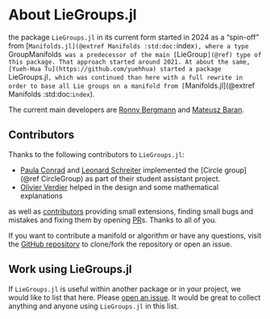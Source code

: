 # About LieGroups.jl

the package `LieGroups.jl` in its current form started in 2024 as a “spin-off” from [`Manifolds.jl](@extref Manifolds :std:doc:`index`), where a type `GroupManifolds` was a predecessor of the
main [`LieGroup`](@ref) type of this package. That approach started around 2021.
At about the same, [Yueh-Hua Tu](https://github.com/yuehhua) started a package `LieGroups.jl`,
which was continued than here with a full rewrite in order to base all Lie groups on a
manifold from [`Manifolds.jl](@extref Manifolds :std:doc:`index`).

The current main developers are [Ronny Bergmann](https://ronnybergmann.net) and [Mateusz Baran](https://github.com/mateuszbaran).

## Contributors

Thanks to the following contributors to `LieGroups.jl`:

* [Paula Conrad](https://github.com/plc99) and [Leonard Schreiter](https://github.com/LeoSchreiter) implemented the [Circle group](@ref CircleGroup) as part of their student assistant project.
* [Olivier Verdier](https://www.olivierverdier.com) helped in the design and some mathematical explanations

as well as [contributors](https://github.com/JuliaManifolds/LieGroups.jl/graphs/contributors) providing small extensions, finding small bugs and mistakes and fixing them by opening [PR](https://github.com/JuliaManifolds/LieGroups.jl/pulls)s. Thanks to all of you.

If you want to contribute a manifold or algorithm or have any questions, visit
the [GitHub repository](https://github.com/JuliaManifolds/LieGroups.jl/)
to clone/fork the repository or open an issue.

## Work using LieGroups.jl

If `LieGroups.jl` is useful within another package or in your project, we would like to list that here.
Please [open an issue](https://github.com/JuliaManifolds/LieGroups.jl/issues/new).
It would be great to collect anything and anyone using `LieGroups.jl` in this list.